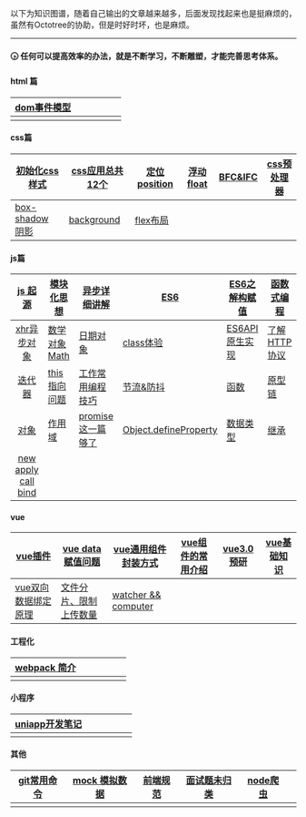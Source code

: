 以下为知识图谱，随着自己输出的文章越来越多，后面发现找起来也是挺麻烦的，虽然有Octotree的协助，但是时好时坏，也是麻烦。
- - -

#### 🕟  任何可以提高效率的办法，就是不断学习，不断雕塑，才能完善思考体系。

#### html 篇

|[dom事件模型](https://github.com/aatoe/technical-article/blob/master/2019%E5%B9%B4/10%E6%9C%88/%E4%BA%8B%E4%BB%B6%E6%A8%A1%E5%9E%8B.md)|      |      |      |      |      |
|:-|:-:|-:|--|--|--|
|                                                              ||||||

#### css篇

| [初始化css样式](https://github.com/aatoe/technical-article/blob/master/2019%E5%B9%B4/10%E6%9C%88/base.css) | [css应用总共12个](https://github.com/aatoe/technical-article/blob/master/2019%E5%B9%B4/10%E6%9C%88/%E5%85%B6%E4%BB%96%E7%9A%84%E4%B8%80%E4%BA%9Bcss%E5%B1%9E%E6%80%A7.md) | [定位position](https://github.com/aatoe/technical-article/blob/master/2019%E5%B9%B4/10%E6%9C%88/%E5%AE%9A%E4%BD%8Dposition.md) | [浮动float](https://github.com/aatoe/technical-article/blob/master/2019%E5%B9%B4/10%E6%9C%88/%E6%B5%AE%E5%8A%A8(float).md) | [BFC&IFC](https://github.com/aatoe/technical-article/blob/master/2019%E5%B9%B4/11%E6%9C%88/BFC%26IFC.md) | [css预处理器](https://github.com/aatoe/technical-article/blob/master/2020%E5%B9%B4/3%E6%9C%88/css%E9%A2%84%E5%A4%84%E7%90%86%E5%99%A8.md) |
| ------------------------------------------------------------ | ------------------------------------------------------------ | ------------------------------------------------------------ | ------------------------------------------------------------ | ------------------------------------------------------------ | ------------------------------------------------------------ |
| [box-shadow 阴影](https://github.com/aatoe/technical-article/blob/master/2020%E5%B9%B4/9%E6%9C%88/box-shadow.md) | [background](https://github.com/aatoe/technical-article/blob/master/2020%E5%B9%B4/9%E6%9C%88/background.md) | [flex布局](https://github.com/aatoe/technical-article/blob/master/2020%E5%B9%B4/9%E6%9C%88/flex%E5%B8%83%E5%B1%80.md) |                                                              |                                                              |                                                              |

#### js篇

| [js 起源](https://github.com/aatoe/technical-article/blob/master/2019%E5%B9%B4/8%E6%9C%88/%E5%9B%9E%E9%A1%BEJS%E5%8E%86%E5%8F%B2.md) | [模块化思想](https://github.com/aatoe/technical-article/blob/master/2019%E5%B9%B4/8%E6%9C%88/%E5%89%8D%E7%AB%AF%E4%B9%8B%E6%A8%A1%E5%9D%97%E5%8C%96.md) | [异步详细讲解](https://github.com/aatoe/technical-article/blob/master/2019%E5%B9%B4/8%E6%9C%88/%E5%85%B3%E4%BA%8E%E5%BC%82%E6%AD%A5%E7%9A%84%E9%97%AE%E9%A2%98.md) | [ES6](https://github.com/aatoe/technical-article/blob/master/2019%E5%B9%B4/10%E6%9C%88/es6.md) | [ES6之解构赋值](https://github.com/aatoe/technical-article/blob/master/2019%E5%B9%B4/10%E6%9C%88/%E8%A7%A3%E6%9E%84%E8%B5%8B%E5%80%BC-%E8%BF%AD%E4%BB%A3%E9%81%8D%E5%8E%86-%E6%8B%B7%E8%B4%9D-this.md) | [函数式编程](https://github.com/aatoe/technical-article/blob/master/2019%E5%B9%B4/11%E6%9C%88/arguments%26%E5%87%BD%E6%95%B0%E5%BC%8F%E7%BC%96%E7%A8%8B.md) |
| :----------------------------------------------------------: | ------------------------------------------------------------ | ------------------------------------------------------------ | ------------------------------------------------------------ | ------------------------------------------------------------ | ------------------------------------------------------------ |
| [xhr异步对象](https://github.com/aatoe/technical-article/blob/master/2019%E5%B9%B4/11%E6%9C%88/%E5%BC%82%E6%AD%A5%E5%AF%B9%E8%B1%A1XMLHttpRequest.md) | [数学对象 Math](https://github.com/aatoe/technical-article/blob/master/2019%E5%B9%B4/11%E6%9C%88/%E6%95%B0%E5%AD%A6%E5%AF%B9%E8%B1%A1.md) | [日期对象](https://github.com/aatoe/technical-article/blob/master/2019%E5%B9%B4/11%E6%9C%88/%E6%97%A5%E6%9C%9F%E5%AF%B9%E8%B1%A1.md) | [class体验](https://github.com/aatoe/technical-article/blob/master/2019%E5%B9%B4/11%E6%9C%88/%E7%B1%BBclass.md) | [ES6API原生实现](https://github.com/aatoe/technical-article/blob/master/2019%E5%B9%B4/12%E6%9C%88/ES6%E8%AF%AD%E6%B3%95%E5%8E%9F%E7%94%9F%E5%AE%9E%E7%8E%B0.md) | [了解HTTP协议](https://github.com/aatoe/technical-article/blob/master/2019%E5%B9%B4/12%E6%9C%88/http%E5%8F%91%E5%B1%95%E5%8E%86%E7%A8%8B.md) |
| [迭代器](https://github.com/aatoe/technical-article/blob/master/2020%E5%B9%B4/1%E6%9C%88/%E8%BF%AD%E4%BB%A3%E5%99%A8.md) | [this指向问题](https://github.com/aatoe/technical-article/blob/master/2020%E5%B9%B4/2%E6%9C%88/%E5%8E%9F%E7%94%9F%E5%AE%9E%E7%8E%B0%E6%98%BE%E7%A4%BA%E7%BB%91%E5%AE%9Athis.md) | [工作常用编程技巧](https://github.com/aatoe/technical-article/blob/master/2020%E5%B9%B4/7%E6%9C%88/%E5%B8%B8%E7%94%A8%E7%BC%96%E7%A8%8B%E6%8A%80%E5%B7%A7.md) | [节流&防抖](https://github.com/aatoe/technical-article/blob/master/2020%E5%B9%B4/7%E6%9C%88/%E8%8A%82%E6%B5%81%E9%98%B2%E6%8A%96.md) | [函数](https://github.com/aatoe/technical-article/blob/master/2020%E5%B9%B4/7%E6%9C%88/%E9%87%8D%E6%96%B0%E7%90%86%E8%A7%A3%E5%87%BD%E6%95%B0.md) | [原型链](https://github.com/aatoe/technical-article/blob/master/2020%E5%B9%B4/7%E6%9C%88/%E9%87%8D%E6%96%B0%E8%AE%A4%E8%AF%86%E5%8E%9F%E5%9E%8B.md) |
| [对象](https://github.com/aatoe/technical-article/blob/master/2020%E5%B9%B4/7%E6%9C%88/%E9%87%8D%E6%96%B0%E8%AE%A4%E8%AF%86%E5%AF%B9%E8%B1%A1.md) | [作用域](https://github.com/aatoe/technical-article/blob/master/2020%E5%B9%B4/8%E6%9C%88/%E9%87%8D%E6%96%B0%E8%AE%A4%E8%AF%86%E4%BD%9C%E7%94%A8%E5%9F%9F.md) | [promise这一篇够了](https://github.com/aatoe/technical-article/blob/master/2020%E5%B9%B4/10%E6%9C%88/promise.md) | [Object.defineProperty](https://github.com/aatoe/technical-article/blob/master/2020%E5%B9%B4/6%E6%9C%88/Object.defineProperty.md) | [数据类型](https://github.com/aatoe/technical-article/blob/master/2021%E5%B9%B4/1%E6%9C%88/%E6%95%B0%E6%8D%AE%E7%B1%BB%E5%9E%8B.md) | [继承](https://github.com/aatoe/technical-article/blob/master/2021%E5%B9%B4/2%E6%9C%88/%E7%BB%A7%E6%89%BF.md) |
| [new apply call bind](https://github.com/aatoe/technical-article/blob/master/2021%E5%B9%B4/2%E6%9C%88/new%E3%80%81apply%E3%80%81call%E3%80%81bind.md) |                                                              |                                                              |                                                              |                                                              |                                                              |

#### vue

| [vue插件](https://github.com/aatoe/technical-article/blob/master/2019%E5%B9%B4/11%E6%9C%88/vue%E6%8F%92%E4%BB%B6.md) | [vue data赋值问题](https://github.com/aatoe/technical-article/blob/master/2020%E5%B9%B4/1%E6%9C%88/vue%E6%95%B0%E7%BB%84%E8%B5%8B%E5%80%BC%E9%97%AE%E9%A2%98.md) | [vue通用组件封装方式](https://github.com/aatoe/technical-article/blob/master/2020%E5%B9%B4/4%E6%9C%88/Alert) | [vue组件的常用介绍](https://github.com/aatoe/technical-article/blob/master/2020%E5%B9%B4/4%E6%9C%88/%E7%BB%84%E4%BB%B6.md) | [vue3.0预研](https://github.com/aatoe/technical-article/blob/master/2020%E5%B9%B4/5%E6%9C%88/Vue3.0%E9%A2%84%E7%A0%94.md) | [vue基础知识](https://github.com/aatoe/technical-article/blob/master/2020%E5%B9%B4/10%E6%9C%88/vue%E9%97%AE%E7%AD%94%E9%A2%98.md) |
| ------------------------------------------------------------ | ------------------------------------------------------------ | ------------------------------------------------------------ | ------------------------------------------------------------ | ------------------------------------------------------------ | ------------------------------------------------------------ |
| [vue双向数据绑定原理](https://github.com/aatoe/technical-article/blob/master/2020%E5%B9%B4/12%E6%9C%88/%E5%8F%8C%E5%90%91%E6%95%B0%E6%8D%AE%E7%BB%91%E5%AE%9A.md) | [文件分片、限制上传数量](https://github.com/aatoe/technical-article/blob/master/2021%E5%B9%B4/1%E6%9C%88/%E6%96%87%E4%BB%B6%E4%B8%8A%E4%BC%A0%E5%A4%84%E7%90%86.md) | [watcher && computer](https://github.com/aatoe/technical-article/blob/master/2021%E5%B9%B4/1%E6%9C%88/watch%26%26computer.md) |                                                              |                                                              |                                                              |

#### 工程化

| [webpack 简介](https://github.com/aatoe/technical-article/blob/master/2019%E5%B9%B4/8%E6%9C%88/webpack%E4%BB%8E0%E5%88%B01.md) |      |      |      |      |      |
| ------------------------------------------------------------ | ---- | ---- | ---- | ---- | ---- |
|                                                              |      |      |      |      |      |

#### 小程序

| [uniapp开发笔记](https://github.com/aatoe/technical-article/blob/master/2021%E5%B9%B4/1%E6%9C%88/uniapp%E7%AC%94%E8%AE%B0.md) |      |      |      |      |      |
| ------------------------------------------------------------ | ---- | ---- | ---- | ---- | ---- |
|                                                              |      |      |      |      |      |

#### 其他

| [git常用命令](https://github.com/aatoe/technical-article/blob/master/2020%E5%B9%B4/4%E6%9C%88/Git%E5%B8%B8%E7%94%A8%E6%93%8D%E4%BD%9C.md) | [mock 模拟数据](https://github.com/aatoe/technical-article/blob/master/2020%E5%B9%B4/5%E6%9C%88/Mock(%E6%A8%A1%E6%8B%9F%E6%95%B0%E6%8D%AE).md) | [前端规范](https://github.com/aatoe/technical-article/blob/master/2020%E5%B9%B4/5%E6%9C%88/%E5%89%8D%E7%AB%AF%E8%A7%84%E8%8C%83.md) | [面试题未归类](https://github.com/aatoe/technical-article/blob/master/2020%E5%B9%B4/7%E6%9C%88/%E9%9D%A2%E8%AF%95%E9%A2%98.md) | [node爬虫](https://github.com/aatoe/technical-article/tree/master/2020%E5%B9%B4/8%E6%9C%88/nodeScrapy) |      |
| ------------------------------------------------------------ | ------------------------------------------------------------ | ------------------------------------------------------------ | ------------------------------------------------------------ | ------------------------------------------------------------ | ---- |
|                                                              |                                                              |                                                              |                                                              |                                                              |      |

